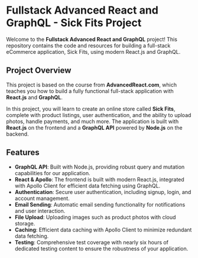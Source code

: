 # Fullstack Advanced React and GraphQL - Sick Fits Project

Welcome to the **Fullstack Advanced React and GraphQL** project! This repository contains the code and resources for building a full-stack eCommerce application, Sick Fits, using modern React.js and GraphQL.

## Project Overview

This project is based on the course from **AdvancedReact.com**, which teaches you how to build a fully functional full-stack application with **React.js** and **GraphQL**.

In this project, you will learn to create an online store called **Sick Fits**, complete with product listings, user authentication, and the ability to upload photos, handle payments, and much more. The application is built with **React.js** on the frontend and a **GraphQL API** powered by **Node.js** on the backend.

## Features

- **GraphQL API**: Built with Node.js, providing robust query and mutation capabilities for our application.
- **React & Apollo**: The frontend is built with modern React.js, integrated with Apollo Client for efficient data fetching using GraphQL.
- **Authentication**: Secure user authentication, including signup, login, and account management.
- **Email Sending**: Automatic email sending functionality for notifications and user interaction.
- **File Upload**: Uploading images such as product photos with cloud storage.
- **Caching**: Efficient data caching with Apollo Client to minimize redundant data fetching.
- **Testing**: Comprehensive test coverage with nearly six hours of dedicated testing content to ensure the robustness of your application.
